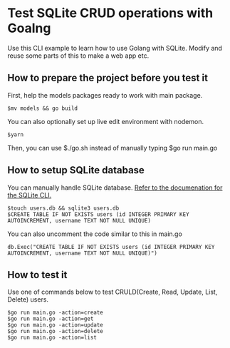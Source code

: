 # Test SQLite CRUD operations with Goalng

Use this CLI example to learn how to use Golang with SQLite. Modify and reuse some parts of this to make a web app etc.

## How to prepare the project before you test it

First, help the models packages ready to work with main package.

```console
$mv models && go build
```

You can also optionally set up live edit environment with nodemon.

```console
$yarn
```

Then, you can use $./go.sh instead of manually typing $go run main.go

## How to setup SQLite database

You can manually handle SQLite database. [Refer to the documenation for the SQLite CLI.](https://sqlite.org/cli.html)

```console
$touch users.db && sqlite3 users.db
$CREATE TABLE IF NOT EXISTS users (id INTEGER PRIMARY KEY AUTOINCREMENT, username TEXT NOT NULL UNIQUE)
```

You can also uncomment the code similar to this in main.go

```console
db.Exec("CREATE TABLE IF NOT EXISTS users (id INTEGER PRIMARY KEY AUTOINCREMENT, username TEXT NOT NULL UNIQUE)")
```

## How to test it

Use one of commands below to test CRULD(Create, Read, Update, List, Delete) users.

```console
$go run main.go -action=create
$go run main.go -action=get
$go run main.go -action=update
$go run main.go -action=delete
$go run main.go -action=list
```
